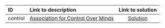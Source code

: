 | ID | Link to description | Link to solution |
|:---|:---|:---:|
| control | [Association for Control Over Minds](https://open.kattis.com/problems/control) | [Solution](https://github.com/versenyi98/leetcode-solutions/tree/main/solutions/Association%20for%20Control%20Over%20Minds)|
